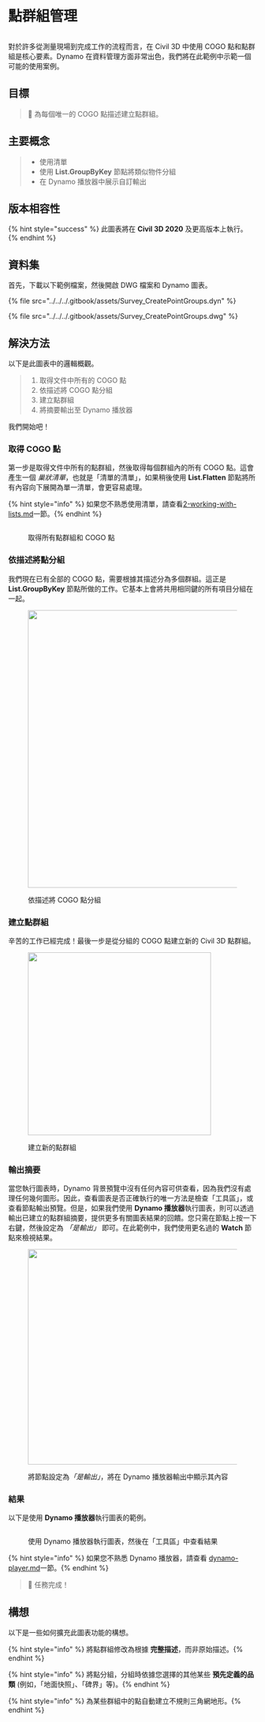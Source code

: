 # 點群組管理

<figure><img src="../../../.gitbook/assets/Survey_CreatePointGroups_Player.gif" alt=""><figcaption></figcaption></figure>

對於許多從測量現場到完成工作的流程而言，在 Civil 3D 中使用 COGO 點和點群組是核心要素。Dynamo 在資料管理方面非常出色，我們將在此範例中示範一個可能的使用案例。 

## 目標

> :dart: 為每個唯一的 COGO 點描述建立點群組。

## 主要概念

> * 使用清單
> * 使用 **List.GroupByKey** 節點將類似物件分組
> * 在 Dynamo 播放器中展示自訂輸出

## 版本相容性

{% hint style="success" %} 此圖表將在 **Civil 3D 2020** 及更高版本上執行。{% endhint %}

## 資料集

首先，下載以下範例檔案，然後開啟 DWG 檔案和 Dynamo 圖表。

{% file src="../../../.gitbook/assets/Survey_CreatePointGroups.dyn" %}

{% file src="../../../.gitbook/assets/Survey_CreatePointGroups.dwg" %}

## 解決方法

以下是此圖表中的邏輯概觀。

> 1. 取得文件中所有的 COGO 點
> 2. 依描述將 COGO 點分組
> 3. 建立點群組
> 4. 將摘要輸出至 Dynamo 播放器

我們開始吧！

### 取得 COGO 點

第一步是取得文件中所有的點群組，然後取得每個群組內的所有 COGO 點。這會產生一個 _巢狀清單_，也就是「清單的清單」，如果稍後使用 **List.Flatten** 節點將所有內容向下展開為單一清單，會更容易處理。

{% hint style="info" %} 如果您不熟悉使用清單，請查看[2-working-with-lists.md](../../../5\_essential\_nodes\_and\_concepts/5-4\_designing-with-lists/2-working-with-lists.md "mention")一節。{% endhint %}

<figure><img src="../../../.gitbook/assets/Survey_CreatePointGroups_GetPoints.png" alt=""><figcaption><p>取得所有點群組和 COGO 點 </p></figcaption></figure>

### 依描述將點分組

我們現在已有全部的 COGO 點，需要根據其描述分為多個群組。這正是 **List.GroupByKey** 節點所做的工作。它基本上會將共用相同鍵的所有項目分組在一起。

<figure><img src="../../../.gitbook/assets/Survey_CreatePointGroups_GroupPoints.png" alt="" width="563"><figcaption><p>依描述將 COGO 點分組</p></figcaption></figure>

### 建立點群組

辛苦的工作已經完成！最後一步是從分組的 COGO 點建立新的 Civil 3D 點群組。

<figure><img src="../../../.gitbook/assets/Survey_CreatePointGroups_CreatePointGroups.png" alt="" width="371"><figcaption><p>建立新的點群組</p></figcaption></figure>

### 輸出摘要

當您執行圖表時，Dynamo 背景預覽中沒有任何內容可供查看，因為我們沒有處理任何幾何圖形。因此，查看圖表是否正確執行的唯一方法是檢查「工具區」，或查看節點輸出預覽。但是，如果我們使用 **Dynamo 播放器**執行圖表，則可以透過輸出已建立的點群組摘要，提供更多有關圖表結果的回饋。您只需在節點上按一下右鍵，然後設定為 _「是輸出」_ 即可。在此範例中，我們使用更名過的 **Watch** 節點來檢視結果。

<figure><img src="../../../.gitbook/assets/Survey_CreatePointGroups_Output.png" alt="" width="437"><figcaption><p>將節點設定為<em>「是輸出」</em>，將在 Dynamo 播放器輸出中顯示其內容</p></figcaption></figure>

### 結果

以下是使用 **Dynamo 播放器**執行圖表的範例。

<figure><img src="../../../.gitbook/assets/Survey_CreatePointGroups_Player.gif" alt=""><figcaption><p>使用 Dynamo 播放器執行圖表，然後在「工具區」中查看結果</p></figcaption></figure>

{% hint style="info" %} 如果您不熟悉 Dynamo 播放器，請查看 [dynamo-player.md](../../dynamo-player.md "mention")一節。{% endhint %}

> :tada: 任務完成！

## 構想

以下是一些如何擴充此圖表功能的構想。

{% hint style="info" %} 將點群組修改為根據 **完整描述**，而非原始描述。{% endhint %}

{% hint style="info" %} 將點分組，分組時依據您選擇的其他某些 **預先定義的品類**  (例如，「地面快照」、「碑界」等)。{% endhint %}

{% hint style="info" %} 為某些群組中的點自動建立不規則三角網地形。{% endhint %}
